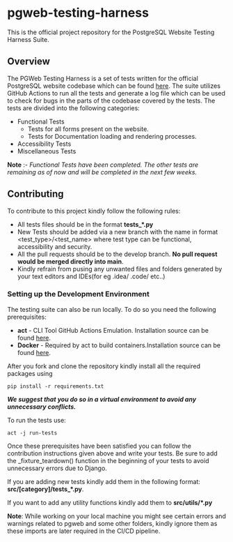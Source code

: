 # pgweb-testing-harness
This is the official project repository for the PostgreSQL Website Testing Harness Suite.

## Overview

The PGWeb Testing Harness is a set of tests written for the official PostgreSQL website codebase which can be found [here](https://git.postgresql.org/gitweb/?p=pgweb.git;a=summary).
The suite utilizes GitHub Actions to run all the tests and generate a log file which can be used to check for bugs in the parts of the codebase covered by the tests.
The tests are divided into the following categories:

- Functional Tests
  - Tests for all forms present on the website.
  - Tests for Documentation loading and rendering processes.
- Accessibility Tests
- Miscellaneous Tests

**Note** :- _Functional Tests have been completed. The other tests are remaining as of now and will be completed in the next few weeks._

## Contributing
To contribute to this project kindly follow the following rules:
- All tests files should be in the format **tests_*.py**
- New Tests should be added via a new branch with the name in format <test_type>/<test_name> where test type can be functional, accessibility and security.
- All the pull requests should be to the develop branch. **No pull request would be merged directly into main**.
- Kindly refrain from pusing any unwanted files and folders generated by your text editors and IDEs(for eg .idea/ .code/ etc..)

### Setting up the Development Environment

The testing suite can also be run locally. To do so you need the following prerequisites:
- **act** - CLI Tool GitHub Actions Emulation. Installation source can be found [here](https://github.com/nektos/act).
- **Docker** - Required by act to build containers.Installation source can be found [here](https://docs.docker.com/engine/install/).

After you fork and clone the repository kindly install all the required packages using

`pip install -r requirements.txt`

**_We suggest that you do so in a virtual environment to avoid any unnecessary conflicts._**

To run the tests use:

`act -j run-tests`

Once these prerequisites have been satisfied you can follow the contribution instructions given above and write your tests. Be sure to add the  _fixture_teardown() function in the beginning of your tests to avoid unnecessary errors due to Django.

If you are adding new tests kindly add them in the following format: **src/[category]/tests_*.py**.

If you want to add any utility functions kindly add them to **src/utils/*.py**

**Note**: While working on your local machine you might see certain errors and warnings related to pgweb and some other folders, kindly ignore them as these imports are later required in the CI/CD pipeline.


